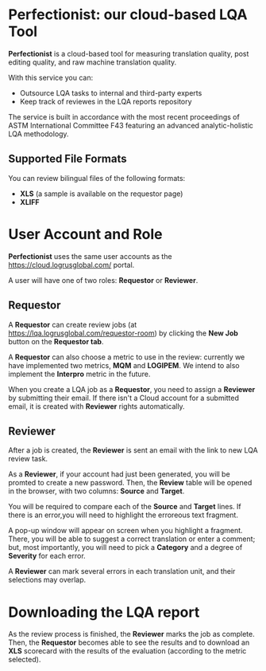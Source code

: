 # Perfectionist: our cloud-based LQA Tool

**Perfectionist** is a cloud-based tool for measuring translation quality, post editing quality, and raw machine translation quality. 

With this service you can:
- Outsource LQA tasks to internal and third-party experts
- Keep track of reviewes in the LQA reports repository

The service is built in accordance with the most recent proceedings of ASTM International Committee F43 featuring an advanced analytic-holistic LQA methodology.

## Supported File Formats

You can review bilingual files of the following formats: 
- **XLS** (a sample is available on the requestor page)
- **XLIFF**




# User Account and Role

**Perfectionist** uses the same user accounts as the https://cloud.logrusglobal.com/ portal. 

A user will have one of two roles: **Requestor** or **Reviewer**.

## Requestor

A **Requestor** can create review jobs (at https://lqa.logrusglobal.com/requestor-room) by clicking the **New Job** button on the **Requestor tab**.

A **Requestor** can also choose a metric to use in the review: currently we have implemented two metrics, **MQM** and **LOGIPEM**. We intend to also implement the **Interpro** metric in the future.

When you create a LQA job as a **Requestor**, you need to assign a **Reviewer** by submitting their email. If there isn't a Cloud account for a submitted email, it is created with **Reviewer** rights automatically.

## Reviewer

After a job is created, the **Reviewer** is sent an email with the link to new LQA review task. 

As a **Reviewer**, if your account had just been generated, you will be promted to create a new password. Then, the **Review** table will be opened in the browser, with two columns: **Source** and **Target**.

You will be required to compare each of the **Source** and **Target** lines. If there is an error,you will need to highlight the erroreous text fragment.

A pop-up window will appear on screen when you highlight a fragment. There, you will be able to suggest a correct translation or enter a comment; but, most importantly, you will need to pick a **Category** and a degree of **Severity** for each error.

A **Reviewer** can mark several errors in each translation unit, and their selections may overlap.





# Downloading the LQA report

As the review process is finished, the **Reviewer** marks the job as complete. Then, the **Requestor** becomes able to see the results and to download an **XLS** scorecard with the results of the evaluation (according to the  metric selected).